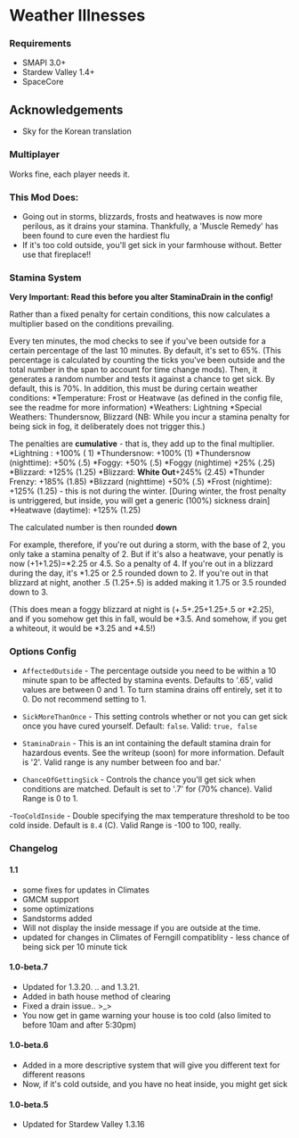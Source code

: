 ﻿# Weather Illnesses

### Requirements
- SMAPI 3.0+
- Stardew Valley 1.4+
- SpaceCore

## Acknowledgements
- Sky for the Korean translation

### Multiplayer

Works fine, each player needs it.

### This Mod Does:
- Going out in storms, blizzards, frosts and heatwaves is now more perilous, as it drains your stamina. Thankfully, 
    a 'Muscle Remedy' has been found to cure even the hardiest flu
- If it's too cold outside, you'll get sick in your farmhouse without. Better use that fireplace!!

### Stamina System

__Very Important: Read this before you alter StaminaDrain in the config!__

Rather than a fixed penalty for certain conditions, this now calculates a multiplier based on the conditions prevailing.

Every ten minutes, the mod checks to see if you've been outside for a certain percentage of the last 10 minutes. By default, it's set to 65%. (This percentage is calculated by counting the ticks you've been outside and the total number in the span to account for time change mods). Then, it generates a random number and tests it against a chance to get sick. By default, this is 70%. In addition, this must be during certain weather conditions:
*Temperature: Frost or Heatwave (as defined in the config file, see the readme for more information)
*Weathers: Lightning
*Special Weathers: Thundersnow, Blizzard
(NB: While you incur a stamina penalty for being sick in fog, it deliberately does not trigger this.)

The penalties are **cumulative** - that is, they add up to the final multiplier.
*Lightning : +100% ( 1)
*Thundersnow: +100% (1)
*Thundersnow (nighttime): +50% (.5)
*Foggy: +50% (.5)
*Foggy (nightime) +25% (.25)
*Blizzard: +125% (1.25)
*Blizzard: **White Out**+245% (2.45)
*Thunder Frenzy: +185% (1.85)
*Blizzard (nighttime) +50% (.5)
*Frost (nightime): +125% (1.25) - this is not during the winter. [During winter, the frost penalty is untriggered, but inside, you will get a generic (100%) sickness drain]
*Heatwave (daytime): +125% (1.25)

The calculated number is then rounded __down__

For example, therefore, if you're out during a storm, with the base of 2, you only take a stamina penalty of 2. But if it's also a heatwave, your penatly is now (+1+1.25)=*2.25 or 4.5. So a penalty of 4.
If you're out in a blizzard during the day, it's *1.25 or 2.5 rounded down to 2. If you're out in that blizzard at night, another .5 (1.25+.5) is added making it 1.75 or 3.5 rounded down to 3.

(This does mean a foggy blizzard at night is (+.5+.25+1.25+.5 or *2.25), and if you somehow get this in fall, would be *3.5. And somehow, if you get a whiteout, it would be *3.25 and *4.5!)

### Options Config

- `AffectedOutside` - The percentage outside you need to be within a 10 minute span to be affected by stamina events.
 Defaults to '.65', valid values are between 0 and 1. To turn stamina drains off entirely, set it to 0. Do not recommend setting to 1.

 - `SickMoreThanOnce` - This setting controls whether or not you can get sick once you have cured yourself. Default: `false`. Valid: `true, false`

 - `StaminaDrain` - This is an int containing the default stamina drain for hazardous events. See the writeup (soon) for more information. Default is '2'. Valid range is any number between foo and bar.'

  - `ChanceOfGettingSick` - Controls the chance you'll get sick when conditions are matched. Default is set to '.7' for (70% chance). Valid Range is 0 to 1.

  -`TooColdInside` - Double specifying the max temperature threshold to be too cold inside. Default is `8.4` (C). Valid Range is -100 to 100, really.

### Changelog
  
#### 1.1
   - some fixes for updates in Climates
   - GMCM support
   - some optimizations
   - Sandstorms added
   - Will not display the inside message if you are outside at the time.
   - updated for changes in Climates of Ferngill compatiblity
    - less chance of being sick per 10 minute tick
 
#### 1.0-beta.7
  - Updated for 1.3.20. .. and 1.3.21. 
  - Added in bath house method of clearing
  - Fixed a drain issue.. >_>
  - You now get in game warning your house is too cold (also limited to before 10am and after 5:30pm)

#### 1.0-beta.6
  - Added in a more descriptive system that will give you different text for different reasons
  - Now, if it's cold outside, and you have no heat inside, you might get sick

#### 1.0-beta.5

   - Updated for Stardew Valley 1.3.16